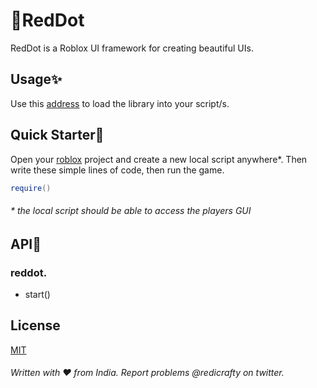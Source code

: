 # 🔴RedDot

RedDot is a Roblox UI framework for creating beautiful UIs.

## Usage✨

Use this [address]() to load the library into your script/s.

## Quick Starter💨

Open your [roblox](https://web.roblox.com) project and create a new local script anywhere*. Then write these simple lines of code, then run the game.


```lua
require()
```
###### * the local script should be able to access the players GUI

## API📜

### reddot.

* start()

## License
[MIT](https://choosealicense.com/licenses/mit/)

###### Written with ♥ from India. Report problems @redicrafty on twitter.
